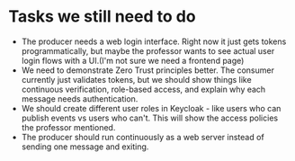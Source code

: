 # Tasks we still need to do

- The producer needs a web login interface. Right now it just gets tokens programmatically, but maybe the professor wants to see actual user login flows with a UI.(I'm not sure we need a frontend page)
- We need to demonstrate Zero Trust principles better. The consumer currently just validates tokens, but we should show things like continuous verification, role-based access, and explain why each message needs authentication.
- We should create different user roles in Keycloak - like users who can publish events vs users who can't. This will show the access policies the professor mentioned.
- The producer should run continuously as a web server instead of sending one message and exiting.
